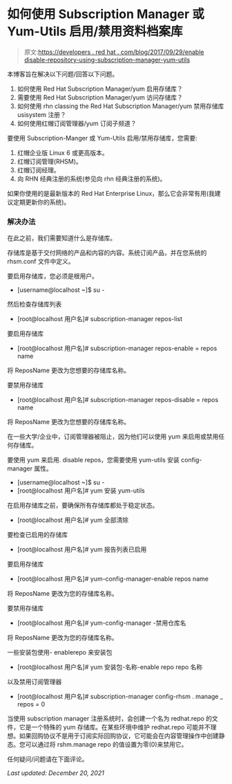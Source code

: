 # 如何使用 Subscription Manager 或 Yum-Utils 启用/禁用资料档案库

> 原文:[https://developers . red hat . com/blog/2017/09/29/enable disable-repository-using-subscription-manager-yum-utils](https://developers.redhat.com/blog/2017/09/29/enabledisable-repository-using-subscription-manager-yum-utils)

本博客旨在解决以下问题/回答以下问题。

1.  如何使用 Red Hat Subscription Manager/yum 启用存储库？
2.  需要使用 Red Hat Subscription Manager/yum 访问存储库？
3.  如何使用 rhn classing the Red Hat Subscription Manager/yum 禁用存储库 usisystem 注册？
4.  如何使用红帽订阅管理器/yum 订阅子频道？

要使用 Subscription-Manger 或 Yum-Utils 启用/禁用存储库，您需要:

1.  红帽企业版 Linux 6 或更高版本。
2.  红帽订阅管理(RHSM)。
3.  红帽订阅经理。
4.  向 RHN 经典注册的系统(参见向 rhn 经典注册的系统)。

如果你使用的是最新版本的 Red Hat Enterprise Linux，那么它会非常有用(我建议定期更新你的系统)。

### 解决办法

在此之前，我们需要知道什么是存储库。

存储库是基于交付网络的产品和内容的内容。系统订阅产品，并在您系统的 rhsm.conf 文件中定义。

要启用存储库，您必须是根用户。

*   [username@localhost ~]$ su -

然后检查存储库列表

*   [root@localhost 用户名]# subscription-manager repos-list

要启用存储库

*   [root@localhost 用户名]# subscription-manager repos-enable = repos name

将 ReposName 更改为您想要的存储库名称。

要禁用存储库

*   [root@localhost 用户名]# subscription-manager repos-disable = repos name

将 ReposName 更改为您想要的存储库名称。

在一些大学/企业中，订阅管理器被阻止，因为他们可以使用 yum 来启用或禁用任何存储库。

要使用 yum 来启用. disable repos，您需要使用 yum-utils 安装 config-manager 属性。

*   [username@localhost ~]$ su -
*   [root@localhost 用户名]# yum 安装 yum-utils

在启用存储库之前，要确保所有存储库都处于稳定状态。

*   [root@localhost 用户名]# yum 全部清除

要检查已启用的存储库

*   [root@localhost 用户名]# yum 报告列表已启用

要启用存储库

*   [root@localhost 用户名]# yum-config-manager-enable repos name

将 ReposName 更改为您的存储库名称。

要禁用存储库

*   [root@localhost 用户名]# yum-config-manager -禁用仓库名

将 ReposName 更改为您的存储库名称。

一些安装包使用- enablerepo 来安装包

*   [root@localhost 用户名]# yum 安装包-名称-enable repo repo 名称

以及禁用订阅管理器

*   [root@localhost 用户名]# subscription-manager config-rhsm . manage _ repos = 0

当使用 subscription manager 注册系统时，会创建一个名为 redhat.repo 的文件，它是一个特殊的 yum 存储库。在某些环境中维护 redhat.repo 可能并不理想。如果回购协议不是用于订阅实际回购协议，它可能会在内容管理操作中创建静态。您可以通过将 rshm.manage repo 的值设置为零(0)来禁用它。

任何疑问/问题请在下面评论。

*Last updated: December 20, 2021*